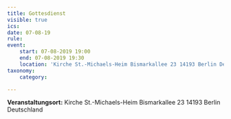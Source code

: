 ```yaml
---
title: Gottesdienst
visible: true
ics: 
date: 07-08-19
rule: 
event:
	start: 07-08-2019 19:00
	end: 07-08-2019 19:30
	location: 'Kirche St.-Michaels-Heim Bismarkallee 23 14193 Berlin Deutschland'
taxonomy:
	category: 

---
```




**Veranstaltungsort:** Kirche St.-Michaels-Heim
Bismarkallee 23
14193 Berlin
Deutschland

